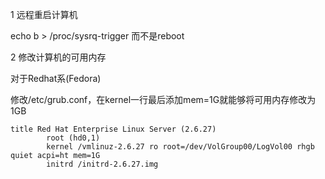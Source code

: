 1 远程重启计算机

echo b > /proc/sysrq-trigger 而不是reboot

2 修改计算机的可用内存

对于Redhat系(Fedora)

修改/etc/grub.conf，在kernel一行最后添加mem=1G就能够将可用内存修改为1GB
```
title Red Hat Enterprise Linux Server (2.6.27)
        root (hd0,1)
        kernel /vmlinuz-2.6.27 ro root=/dev/VolGroup00/LogVol00 rhgb quiet acpi=ht mem=1G
        initrd /initrd-2.6.27.img
```
